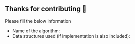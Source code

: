 ## Thanks for contributing :rocket:
Please fill the below information <br/>
* Name of the algorithm:
* Data structures used (if implementation is also included):
